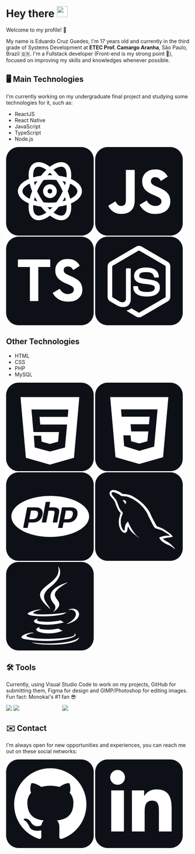 ﻿# Hey there <img src="https://raw.githubusercontent.com/kaueMarques/kaueMarques/master/hi.gif" width="30px" height="30px" />
Welcome to my profile! 🙂

My name is Eduardo Cruz Guedes, I'm 17 years old and currently in the third grade of Systems Development at **ETEC Prof. Camargo Aranha**, São Paulo, Brazil 🇧🇷. I'm a Fullstack developer (Front-end is my strong point 💪), focused on improving my skills and knowledges whenever possible.

## 🖥️ Main Technologies
I'm currently working on my undergraduate final project and studying some technologies for it, such as:

-  ReactJS
- React Native 
- JavaScript
- TypeScript
- Node.js

![ReactJS](./images/react-dark.svg) ![JS](./images/js-dark.svg) ![TS](./images/ts-dark.svg) ![Node.js](./images/node-dark.svg)

## Other Technologies 
- HTML
- CSS
- PHP
- MySQL

![HTML](./images/html-dark.svg) ![CSS](./images/css-dark.svg) ![PHP](./images/php-dark.svg) ![MySQL](./images/sql-dark.svg) ![Java](./images/java-dark.svg)
     
## 🛠️ Tools
Currently, using Visual Studio Code to work on my projects, GitHub for submitting them, Figma for design and GIMP/Photoshop for editing images.
Fun fact: Monokai's #1 fan 😎

<img src="https://github-readme-stats.vercel.app/api?username=Educg550&theme=monokai" />
<img src="https://github-readme-stats.vercel.app/api/top-langs/?username=Educg550&layout=compact&theme=monokai" />

<img align="right" src="https://raw.githubusercontent.com/MicaelliMedeiros/micaellimedeiros/master/image/computer-illustration.png" width="350"/>

## ✉️ Contact
I'm always open for new opportunities and experiences, you can reach me out on these social networks:

[![GitHub](./images/github-dark.svg)](https://github.com/Educg550) [![LinkedIn](./images/linkedin-dark.svg)](https://www.linkedin.com/in/eduardo-cruz-guedes-276a01206/)
